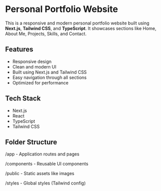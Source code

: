 # Personal Portfolio Website

This is a responsive and modern personal portfolio website built using **Next.js**, **Tailwind CSS**, and **TypeScript**. It showcases sections like Home, About Me, Projects, Skills, and Contact.

## Features

- Responsive design
- Clean and modern UI
- Built using Next.js and Tailwind CSS
- Easy navigation through all sections
- Optimized for performance

## Tech Stack

- Next.js
- React
- TypeScript
- Tailwind CSS

## Folder Structure

/app - Application routes and pages

/components - Reusable UI components

/public - Static assets like images

/styles - Global styles (Tailwind config)
